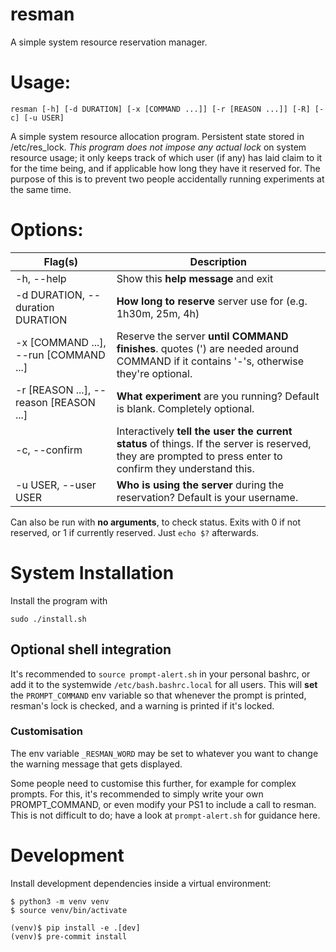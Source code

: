 resman
======

A simple system resource reservation manager.

# Usage:

`resman [-h] [-d DURATION] [-x [COMMAND ...]] [-r [REASON ...]] [-R] [-c] [-u USER]`

A simple system resource allocation program. Persistent state stored in /etc/res_lock. *This
program does not impose any actual lock* on system resource usage; it only keeps track of
which user (if any) has laid claim to it for the time being, and if applicable how long they
have it reserved for. The purpose of this is to prevent two people accidentally running
experiments at the same time.

# Options:
| Flag(s) | Description |
|---------|-------------|
|-h, --help| Show this **help message** and exit |
|-d DURATION, --duration DURATION|**How long to reserve** server use for (e.g. 1h30m, 25m, 4h)|
|-x [COMMAND ...], --run [COMMAND ...]|Reserve the server **until COMMAND finishes**. quotes (') are needed around COMMAND if it contains '-'s, otherwise they're optional.|
|-r [REASON ...], --reason [REASON ...]|**What experiment** are you running? Default is blank. Completely optional.|
|-c, --confirm| Interactively **tell the user the current status** of things. If the server is reserved, they are prompted to press enter to confirm they understand this.|
|-u USER, --user USER|**Who is using the server** during the reservation? Default is your username.|

Can also be run with **no arguments**, to check status. Exits with 0 if not reserved, or 1 if
currently reserved. Just `echo $?` afterwards.

# System Installation

Install the program with
```shell
sudo ./install.sh
```

## Optional shell integration

It's recommended to `source prompt-alert.sh` in your personal bashrc, or add it to the systemwide `/etc/bash.bashrc.local` for all users. This will **set** the `PROMPT_COMMAND` env variable so that whenever the prompt is printed, resman's lock is checked, and a warning is printed if it's locked.

### Customisation

The env variable `_RESMAN_WORD` may be set to whatever you want to change the warning message that gets displayed.

Some people need to customise this further, for example for complex prompts. For this, it's recommended to simply write your own PROMPT_COMMAND, or even modify your PS1 to include a call to resman. This is not difficult to do; have a look at `prompt-alert.sh` for guidance here.

# Development

Install development dependencies inside a virtual environment:

```shell
$ python3 -m venv venv
$ source venv/bin/activate

(venv)$ pip install -e .[dev] 
(venv)$ pre-commit install
```
